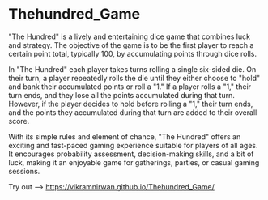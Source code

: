 # Thehundred_Game
"The Hundred" is a lively and entertaining dice game that combines luck and strategy. The objective of the game is to be the first player to reach a certain point total, typically 100, by accumulating points through dice rolls.

In "The Hundred" each player takes turns rolling a single six-sided die. On their turn, a player repeatedly rolls the die until they either choose to "hold" and bank their accumulated points or roll a "1." If a player rolls a "1," their turn ends, and they lose all the points accumulated during that turn. However, if the player decides to hold before rolling a "1," their turn ends, and the points they accumulated during that turn are added to their overall score.

With its simple rules and element of chance, "The Hundred" offers an exciting and fast-paced gaming experience suitable for players of all ages. It encourages probability assessment, decision-making skills, and a bit of luck, making it an enjoyable game for gatherings, parties, or casual gaming sessions.

Try out --> https://vikramnirwan.github.io/Thehundred_Game/
